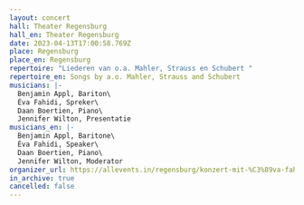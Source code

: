 ```yaml
---
layout: concert
hall: Theater Regensburg
hall_en: Theater Regensburg
date: 2023-04-13T17:00:58.769Z
place: Regensburg
place_en: Regensburg
repertoire: "Liederen van o.a. Mahler, Strauss en Schubert "
repertoire_en: Songs by a.o. Mahler, Strauss and Schubert
musicians: |-
  Benjamin Appl, Bariton\
  Éva Fahidi, Spreker\
  Daan Boertien, Piano\
  Jennifer Wilton, Presentatie
musicians_en: |-
  Benjamin Appl, Baritone\
  Éva Fahidi, Speaker\
  Daan Boertien, Piano\
  Jennifer Wilton, Moderator
organizer_url: https://allevents.in/regensburg/konzert-mit-%C3%89va-fahidi-zeitzeugin-des-holocaust-benjamin-appl-bariton-und-daan-boertien-piano/200024250507331
in_archive: true
cancelled: false
---
```

